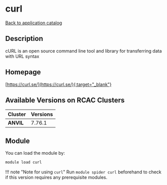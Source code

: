 # curl

[Back to application catalog](../app_catalog.md)

## Description

cURL is an open source command line tool and library for transferring data with URL syntax

## Homepage

[https://curl.se/](https://curl.se/){:target="_blank"}

## Available Versions on RCAC Clusters

|Cluster|Versions|
|---|---|
**ANVIL**|7.76.1

## Module

You can load the module by:

```bash
module load curl
```

!!! note "Note for using `curl`"
    Run `module spider curl` beforehand to check if this version requires any prerequisite modules.
